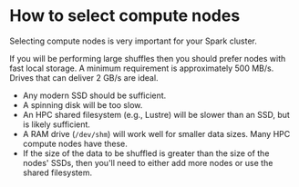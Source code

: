 # How to select compute nodes
Selecting compute nodes is very important for your Spark cluster.

If you will be performing large shuffles then you should prefer nodes with fast local
storage. A minimum requirement is approximately 500 MB/s. Drives that can deliver 2 GB/s
are ideal.

- Any modern SSD should be sufficient.
- A spinning disk will be too slow.
- An HPC shared filesystem (e.g., Lustre) will be slower than an SSD, but is likely sufficient.
- A RAM drive (`/dev/shm`) will work well for smaller data sizes. Many HPC compute nodes have these.
- If the size of the data to be shuffled is greater than the size of the nodes' SSDs, then
you'll need to either add more nodes or use the shared filesystem.
